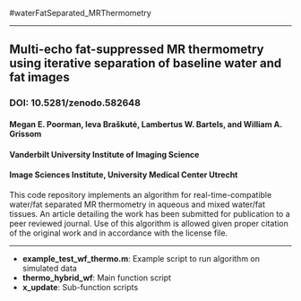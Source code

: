 #waterFatSeparated_MRThermometry
***
## Multi-echo fat-suppressed MR thermometry using iterative separation of baseline water and fat images

### DOI: 10.5281/zenodo.582648

#### Megan E. Poorman, Ieva Braškutė, Lambertus W. Bartels, and William A. Grissom
#### Vanderbilt University Institute of Imaging Science
#### Image Sciences Institute, University Medical Center Utrecht

This code repository implements an algorithm for real-time-compatible water/fat separated MR thermometry in aqueous and mixed water/fat tissues. An article detailing the work has been submitted for publication to a peer reviewed journal. Use of this algorithm is allowed given proper citation of the original work and in accordance with the license file.
***
* __example_test_wf_thermo.m__: Example script to run algorithm on simulated data
* __thermo_hybrid_wf__: Main function script
* __x_update__: Sub-function scripts
